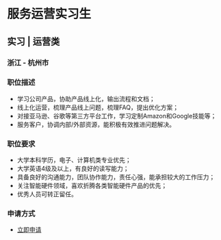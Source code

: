 
# 服务运营实习生
## 实习  |  运营类
### 浙江 - 杭州市

### 职位描述
- 学习公司产品，协助产品线上化，输出流程和文档；
- 线上化运营，梳理产品线上问题，梳理FAQ，提出优化方案；
- 对接亚马逊、谷歌等第三方平台工作，学习定制Amazon和Google技能等；
- 服务客户，协调内部/外部资源，能积极有效推进问题解决。
### 职位要求
- 大学本科学历，电子、计算机类专业优先；
- 大学英语4级及以上，有良好的读写能力；
- 具备良好的沟通能力，团队协作能力，责任心强，能承担较大的工作压力；
- 关注智能硬件领域，喜欢折腾各类智能硬件产品的优先；
- 优秀人员可转正留任。
### 申请方式
- <a href="mailto:hr@tuya.com?subject=求职简历-服务运营实习生-来自GitHub">立即申请</a>
